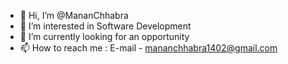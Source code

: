 - 👋 Hi, I’m @MananChhabra
- 👀 I’m interested in Software Development
- 🌱 I’m currently looking for an opportunity
- 📫 How to reach me : E-mail - mananchhabra1402@gmail.com

<!---
MananChhabra/MananChhabra is a ✨ special ✨ repository because its `README.md` (this file) appears on your GitHub profile.
You can click the Preview link to take a look at your changes.
--->
